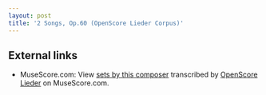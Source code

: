 ```yaml
---
layout: post
title: '2 Songs, Op.60 (OpenScore Lieder Corpus)'
---
```


## External links

- MuseScore.com: View [sets by this composer] transcribed by [OpenScore Lieder] on MuseScore.com.

[sets by this composer]: https://musescore.com/openscore-lieder-corpus/sets/5103578
[OpenScore Lieder]: https://musescore.com/openscore-lieder-corpus

